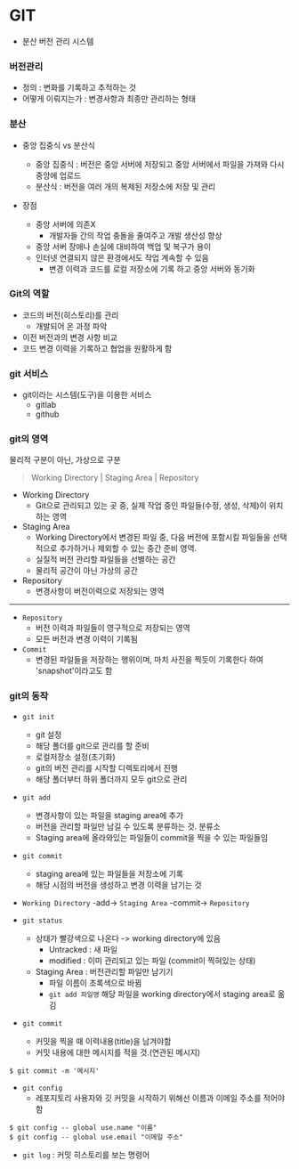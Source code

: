 # GIT
- 분산 버전 관리 시스템
### 버전관리
- 정의 : 변화를 기록하고 추적하는 것
- 어떻게 이뤄지는가 : 변경사항과 최종만 관리하는 형태
### 분산 
- 중앙 집중식 vs 분산식
    - 중앙 집중식 : 버전은 중앙 서버에 저장되고 중앙 서버에서 파일을 가져와 다시 중앙에 업로드
    - 분산식 : 버전을 여러 개의 복제된 저장소에 저장 및 관리

- 장점
    - 중앙 서버에 의존X
        - 개발자들 간의 작업 충돌을 줄여주고 개발 생산성 향상
    - 중앙 서버 장애나 손실에 대비하여 백업 및 복구가 용이
    - 인터넷 연결되지 않은 환경에서도 작업 계속할 수 있음
        - 변경 이력과 코드를 로컬 저장소에 기록 하고 중앙 서버와 동기화

### Git의 역할
- 코드의 버전(히스토리)를 관리
    - 개발되어 온 과정 파악
- 이전 버전과의 변경 사항 비교
- 코드 변경 이력을 기록하고 협업을 원활하게 함

### git 서비스
- git이라는 시스템(도구)을 이용한 서비스
    - gitlab
    - github

### git의 영역

물리적 구분이 아닌, 가상으로 구분
>  Working Directory | Staging Area | Repository

- Working Directory
    - Git으로 관리되고 있는 곳 중, 실제 작업 중인 파일들(수정, 생성, 삭제)이 위치하는 영역
- Staging Area
    - Working Directory에서 변경된 파일 중, 다음 버전에 포함시킬 파일들을 선택적으로 추가하거나 제외할 수 있는 중간 준비 영역. 
    - 실질적 버전 관리할 파일들을 선별하는 공간
    - 물리적 공간이 아닌 가상의 공간
- Repository
    - 변경사항이 버전이력으로 저장되는 영역
---
- `Repository`
    - 버전 이력과 파일들이 영구적으로 저장되는 영역
    - 모든 버전과 변경 이력이 기록됨
- `Commit`
    - 변경된 파일들을 저장하는 행위이며, 마치 사진을 찍듯이 기록한다 하여 'snapshot'이라고도 함

### git의 동작

- `git init`
    - git 설정
    - 해당 폴더를 git으로 관리를 할 준비
    - 로컬저장소 설정(초기화)
    - git의 버전 관리를 시작할 디렉토리에서 진행
    - 해당 폴더부터 하위 폴더까지 모두 git으로 관리

- `git add`
    - 변경사항이 있는 파일을 staging area에 추가
    - 버전을 관리할 파일만 남길 수 있도록 분류하는 것. 분류소
    - Staging area에 올라와있는 파일들이 commit을 찍을 수 있는 파일들임

- `git commit`
    - staging area에 있는 파일들을 저장소에 기록
    - 해당 시점의 버전을 생성하고 변경 이력을 남기는 것

- `Working Directory` -add-> `Staging Area` -commit-> `Repository`

- `git status`
    - 상태가 빨강색으로 나온다 -> working directory에 있음
        - Untracked : 새 파일
        - modified : 이미 관리되고 있는 파일 (commit이 찍혀있는 상태)
    - Staging Area : 버전관리할 파일만 남기기
        - 파일 이름이 초록색으로 바뀜
        - `git add 파일명` 해당 파일을 working directory에서 staging area로 옮김

- `git commit`
    - 커밋을 찍을 때 이력내용(title)을 남겨야함
    - 커밋 내용에 대한 메시지를 적을 것.(연관된 메시지)
``` git
$ git commit -m '메시지'
``` 
- `git config`
    - 레포지토리 사용자와 깃 커밋을 시작하기 위해선 이름과 이메일 주소를 적어야 함
``` git
$ git config -- global use.name "이름" 
$ git config -- global use.email "이메일 주소" 
```
- `git log` : 커밋 히스토리를 보는 명령어


